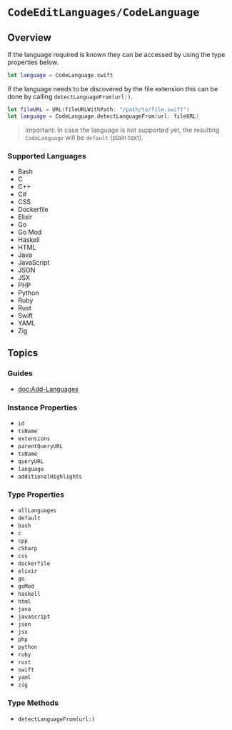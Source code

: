# ``CodeEditLanguages/CodeLanguage``

## Overview

If the language required is known they can be accessed by using the type properties below.

```swift
let language = CodeLanguage.swift
```

If the language needs to be discovered by the file extension this can be done by calling ``detectLanguageFrom(url:)``.

```swift
let fileURL = URL(fileURLWithPath: "/path/to/file.swift")
let language = CodeLanguage.detectLanguageFrom(url: fileURL)
```

> Important: In case the language is not supported yet, the resulting ``CodeLanguage`` will be ``default`` (plain text).

### Supported Languages

- Bash
- C
- C++
- C#
- CSS
- Dockerfile
- Elixir
- Go
- Go Mod
- Haskell
- HTML
- Java
- JavaScript
- JSON
- JSX
- PHP
- Python
- Ruby
- Rust
- Swift
- YAML
- Zig

## Topics

### Guides

- <doc:Add-Languages>

### Instance Properties

- ``id``
- ``tsName``
- ``extensions``
- ``parentQueryURL``
- ``tsName``
- ``queryURL``
- ``language``
- ``additionalHighlights``

### Type Properties

- ``allLanguages``
- ``default``
- ``bash``
- ``c``
- ``cpp``
- ``cSharp``
- ``css``
- ``dockerfile``
- ``elixir``
- ``go``
- ``goMod``
- ``haskell``
- ``html``
- ``java``
- ``javascript``
- ``json``
- ``jsx``
- ``php``
- ``python``
- ``ruby``
- ``rust``
- ``swift``
- ``yaml``
- ``zig``

### Type Methods

- ``detectLanguageFrom(url:)``
